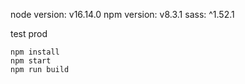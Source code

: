 node version: v16.14.0
npm version: v8.3.1
sass: ^1.52.1

test prod
```
npm install
npm start
npm run build
```
